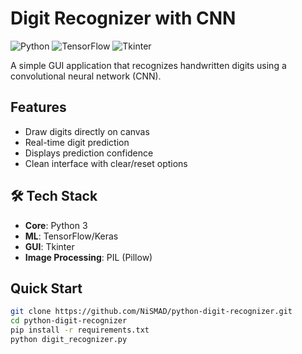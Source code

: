 # Digit Recognizer with CNN

![Python](https://img.shields.io/badge/Python-3.8+-blue)
![TensorFlow](https://img.shields.io/badge/TensorFlow-2.x-orange)
![Tkinter](https://img.shields.io/badge/GUI-Tkinter-green)

A simple GUI application that recognizes handwritten digits using a convolutional neural network (CNN).

##  Features

- Draw digits directly on canvas
- Real-time digit prediction
- Displays prediction confidence
- Clean interface with clear/reset options

## 🛠 Tech Stack

- **Core**: Python 3
- **ML**: TensorFlow/Keras
- **GUI**: Tkinter
- **Image Processing**: PIL (Pillow)

##  Quick Start

```bash
git clone https://github.com/NiSMAD/python-digit-recognizer.git
cd python-digit-recognizer
pip install -r requirements.txt
python digit_recognizer.py

